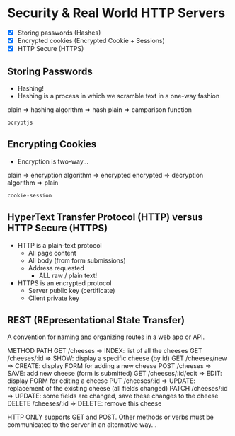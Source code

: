 # Security & Real World HTTP Servers

* [X] Storing passwords (Hashes)
* [X] Encrypted cookies (Encrypted Cookie + Sessions)
* [X] HTTP Secure (HTTPS)

## Storing Passwords

* Hashing!
* Hashing is a process in which we scramble text in a one-way fashion

plain => hashing algorithm => hash
plain => camparison function

`bcryptjs`

## Encrypting Cookies

* Encryption is two-way...

plain => encryption algorithm => encrypted
encrypted => decryption algorithm => plain

`cookie-session`

## HyperText Transfer Protocol (HTTP) versus HTTP Secure (HTTPS)

* HTTP is a plain-text protocol
    * All page content
    * All body (from form submissions)
    * Address requested
        * ALL raw / plain text!
* HTTPS is an encrypted protocol
    * Server public key (certificate)
    * Client private key

## REST (REpresentational State Transfer)

A convention for naming and organizing routes in a web app or API.

METHOD  PATH
GET     /cheeses          => INDEX: list of all the cheeses
GET     /cheeses/:id      => SHOW:  display a specific cheese (by id)
GET     /cheeses/new      => CREATE: display FORM for adding a new cheese
POST    /cheeses          => SAVE:  add new cheese (form is submitted)
GET     /cheeses/:id/edit => EDIT: display FORM for editing a cheese
PUT     /cheeses/:id      => UPDATE: replacement of the existing cheese (all fields changed)
PATCH   /cheeses/:id      => UPDATE: some fields are changed, save these changes to the cheese
DELETE  /cheeses/:id      => DELETE: remove this cheese

HTTP ONLY supports GET and POST. Other methods or verbs must be communicated to the server in an alternative way...

